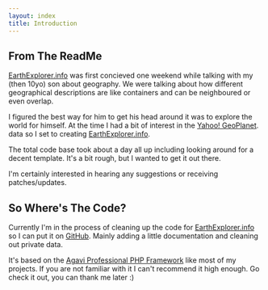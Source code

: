 ```yaml
---
layout: index
title: Introduction
---
```


From The ReadMe
---------------
[EarthExplorer.info] was first concieved one weekend while talking with my 
(then 10yo) son about geography. We were talking about how different 
geographical descriptions are like containers and can be neighboured or 
even overlap.

I figured the best way for him to get his head around it was to explore the 
world for himself. At the time I had a bit of interest in the [Yahoo! GeoPlanet].
data so I set to creating [EarthExplorer.info].

The total code base took about a day all up including looking around for a 
decent template. It's a bit rough, but I wanted to get it out there.

I'm certainly interested in hearing any suggestions or receiving patches/updates.

So Where's The Code?
--------------------
Currently I'm in the process of cleaning up the code for [EarthExplorer.info] so I can
put it on [GitHub]. Mainly adding a little documentation and cleaning out 
private data.

It's based on the [Agavi Professional PHP Framework][agavi] like most of my 
projects. If you are not familiar with it I can't recommend it high enough. Go
check it out, you can thank me later :)

[EarthExplorer.info]: http://earthexplorer.info/
[agavi]: http://www.agavi.org/
[GitHub]: https://github.com/alchemycs/EarthExplorer
[Yahoo! GeoPlanet]: http://developer.yahoo.com/geo/geoplanet/

